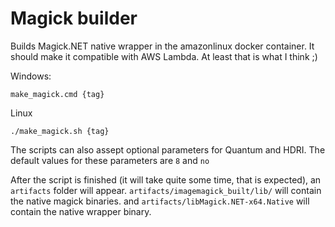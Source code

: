 # Magick builder

Builds Magick.NET native wrapper in the amazonlinux docker container. It should make it compatible with AWS Lambda. At least that is what I think ;)

Windows:
```
make_magick.cmd {tag}
```

Linux

```
./make_magick.sh {tag}
```

The scripts can also assept optional parameters for Quantum and HDRI. The default values for these parameters are `8` and `no`

After the script is finished (it will take quite some time, that is expected), an `artifacts` folder will appear.
`artifacts/imagemagick_built/lib/` will contain the native magick binaries.
and `artifacts/libMagick.NET-x64.Native` will contain the native wrapper binary.
